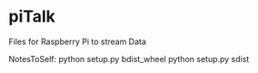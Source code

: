 # piTalk
Files for Raspberry Pi to stream Data

NotesToSelf:
python setup.py bdist_wheel
python setup.py sdist
